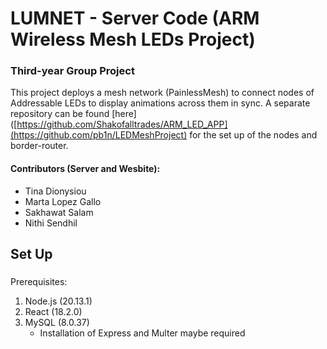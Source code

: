# LUMNET - Server Code (ARM Wireless Mesh LEDs Project)
### Third-year Group Project
This project deploys a mesh network (PainlessMesh) to connect nodes of Addressable LEDs to display animations across them in sync. A separate repository can be found [here]([https://github.com/Shakofalltrades/ARM_LED_APP](https://github.com/pb1n/LEDMeshProject) for the set up of the nodes and border-router.

#### Contributors (Server and Wesbite):
- Tina Dionysiou
- Marta Lopez Gallo
- Sakhawat Salam
- Nithi Sendhil

## Set Up

###
Prerequisites:
1. Node.js (20.13.1)
2. React (18.2.0)
3. MySQL (8.0.37)
    - Installation of Express and Multer maybe required
